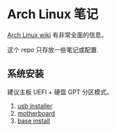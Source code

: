 # Arch Linux 笔记

[Arch Linux wiki](https://wiki.archlinux.org/) 有非常全面的信息。

这个 repo 只存放一些笔记或配置.

## 系统安装

建议主板 UEFI + 硬盘 GPT 分区模式。

1. [usb installer](./install/make-an-usb-installer.md)
2. [motherboard](./install/motherboard.md)
3. [base install](./install/base-install.md)
